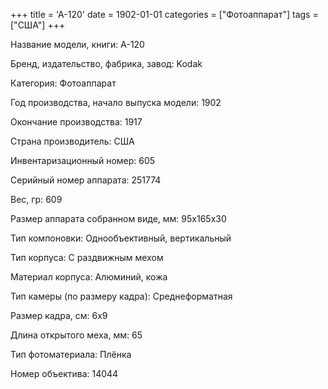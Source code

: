 +++
title = 'A-120'
date = 1902-01-01
categories = ["Фотоаппарат"]
tags = ["США"]
+++

Название модели, книги: A-120

Бренд, издательство, фабрика, завод: Kodak

Категория: Фотоаппарат

Год производства, начало выпуска модели: 1902

Окончание производства: 1917

Страна производитель: США

Инвентаризационный номер: 605

Серийный номер аппарата: 251774

Вес, гр: 609

Размер аппарата  собранном виде, мм: 95x165x30

Тип компоновки: Однообъективный, вертикальный

Тип корпуса: С раздвижным мехом

Материал корпуса: Алюминий, кожа

Тип камеры (по размеру кадра): Среднеформатная

Размер кадра, см: 6x9

Длина открытого меха, мм: 65

Тип фотоматериала: Плёнка

Номер объектива: 14044

